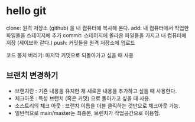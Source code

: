 # hello git

clone: 원격 저장소 (github) 을 내 컴퓨터에 복사해 온다.
add: 내 컴퓨터에서 작업한 파일들을 스테이지에 추가
commit: 스테이지에 올라온 파일들을 가지고 내 컴퓨터에 저장 (세이브와 같다.)
push: 커밋들을 원격 저장소에 업로드



<!-- checkout을 이용하면 마지막 commit으로 돌아갈 수 있다.
SourceTree의 코드뭉치 버리기 기능을 사용하면 마지막 commit으로 돌아갈 수 있다.
 -->
코드 뭉치 버리기: 마지막 커밋으로 되돌아가고 싶을 때 사용

## 브랜치 변경하기

- 브랜치란 : 기존 내용을 유지한 채 새로운 내용을 추가하고 싶을 때 사용한다.
- 체크아웃 : 특성 브랜치 (혹은 커밋) 으로 돌아가고 싶을 때 사용.
- 소스트리의 체크 아웃 : 브랜치 이름을 더블 클릭하는 것만으로 체크아웃 가능.
- 일반적으로 main/master는 최종본, 브렌치가 작업공간으로 이용함.
